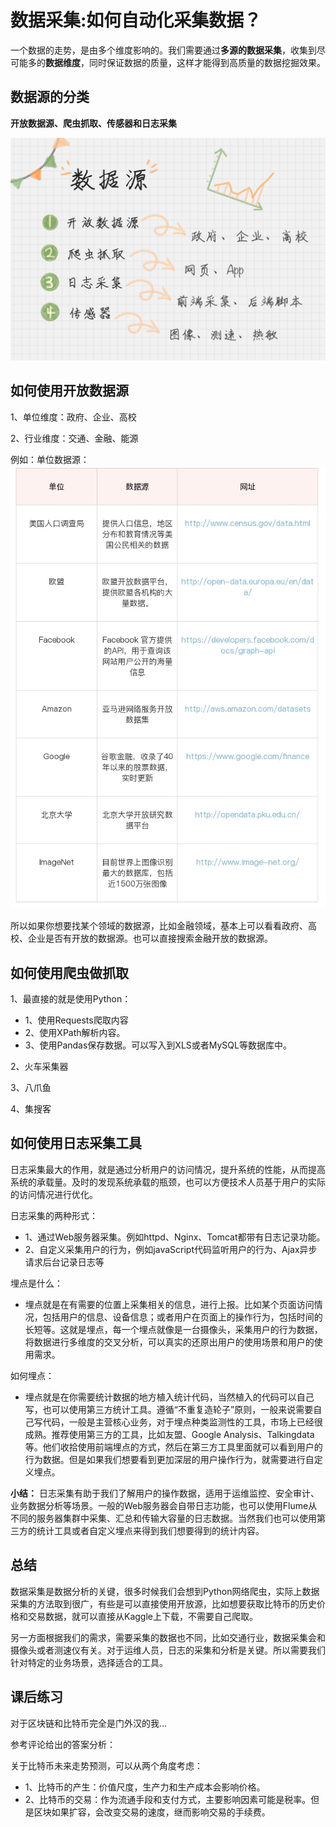 # 数据采集:如何自动化采集数据？

一个数据的走势，是由多个维度影响的。我们需要通过**多源的数据采集**，收集到尽可能多的**数据维度**，同时保证数据的质量，这样才能得到高质量的数据挖掘效果。

## 数据源的分类
**开放数据源、爬虫抓取、传感器和日志采集**

![数据来源](数据源.jpg)

## 如何使用开放数据源
1、单位维度：政府、企业、高校

2、行业维度：交通、金融、能源

例如：单位数据源：
![单位数据源](单位数据源.jpg)

所以如果你想要找某个领域的数据源，比如金融领域，基本上可以看看政府、高校、企业是否有开放的数据源。也可以直接搜索金融开放的数据源。

## 如何使用爬虫做抓取
1、最直接的就是使用Python：
- 1、使用Requests爬取内容
- 2、使用XPath解析内容。
- 3、使用Pandas保存数据。可以写入到XLS或者MySQL等数据库中。

2、火车采集器

3、八爪鱼

4、集搜客
## 如何使用日志采集工具
日志采集最大的作用，就是通过分析用户的访问情况，提升系统的性能，从而提高系统的承载量。及时的发现系统承载的瓶颈，也可以方便技术人员基于用户的实际的访问情况进行优化。

日志采集的两种形式：
- 1、通过Web服务器采集。例如httpd、Nginx、Tomcat都带有日志记录功能。
- 2、自定义采集用户的行为，例如javaScript代码监听用户的行为、Ajax异步请求后台记录日志等

埋点是什么：
- 埋点就是在有需要的位置上采集相关的信息，进行上报。比如某个页面访问情况，包括用户的信息、设备信息；或者用户在页面上的操作行为，包括时间的长短等。这就是埋点，每一个埋点就像是一台摄像头，采集用户的行为数据，将数据进行多维度的交叉分析，可以真实的还原出用户的使用场景和用户的使用需求。

如何埋点：
- 埋点就是在你需要统计数据的地方植入统计代码，当然植入的代码可以自己写，也可以使用第三方统计工具。遵循“不重复造轮子”原则，一般来说需要自己写代码，一般是主营核心业务，对于埋点种类监测性的工具，市场上已经很成熟。推荐使用第三方的工具，比如友盟、Google Analysis、Talkingdata等。他们收拾使用前端埋点的方式，然后在第三方工具里面就可以看到用户的行为数据。但是如果我们想要看到更加深层的用户操作行为，就需要进行自定义埋点。

**小结：** 日志采集有助于我们了解用户的操作数据，适用于运维监控、安全审计、业务数据分析等场景。一般的Web服务器会自带日志功能，也可以使用Flume从不同的服务器集群中采集、汇总和传输大容量的日志数据。当然我们也可以使用第三方的统计工具或者自定义埋点来得到我们想要得到的统计内容。

## 总结
数据采集是数据分析的关键，很多时候我们会想到Python网络爬虫，实际上数据采集的方法取到很广，有些是可以直接使用开放源，比如想要获取比特币的历史价格和交易数据，就可以直接从Kaggle上下载，不需要自己爬取。

另一方面根据我们的需求，需要采集的数据也不同，比如交通行业，数据采集会和摄像头或者测速仪有关。对于运维人员，日志的采集和分析是关键。所以需要我们针对特定的业务场景，选择适合的工具。

## 课后练习
对于区块链和比特币完全是门外汉的我...

参考评论给出的答案分析：

关于比特币未来走势预测，可以从两个角度考虑：
- 1、比特币的产生：价值尺度，生产力和生产成本会影响价格。
- 2、比特币的交易：作为流通手段和支付方式，主要影响因素可能是税率。但是区块如果扩容，会改变交易的速度，继而影响交易的手续费。



